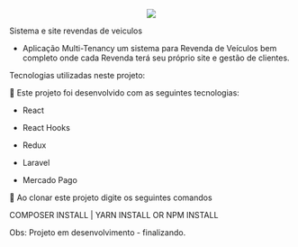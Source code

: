 <p align="center"><img src="https://laravel.com/assets/img/components/logo-laravel.svg"></p>


Sistema e site revendas de veiculos

* Aplicação Multi-Tenancy um sistema para Revenda de Veículos bem completo onde cada Revenda terá seu próprio site e gestão de clientes.

Tecnologias utilizadas neste projeto:

🚀 Este projeto foi desenvolvido com as seguintes tecnologias:

 - React

 - React Hooks

 - Redux

- Laravel

- Mercado Pago

🚀 Ao clonar este projeto digite os seguintes comandos

COMPOSER INSTALL | YARN INSTALL OR NPM INSTALL

Obs: Projeto em desenvolvimento - finalizando.

